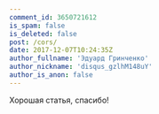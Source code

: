 ```yaml
---
comment_id: 3650721612
is_spam: false
is_deleted: false
post: /cors/
date: 2017-12-07T10:24:35Z
author_fullname: 'Эдуард Гринченко'
author_nickname: 'disqus_gzlhM148uY'
author_is_anon: false
---
```


<p>Хорошая статья, спасибо!</p>
